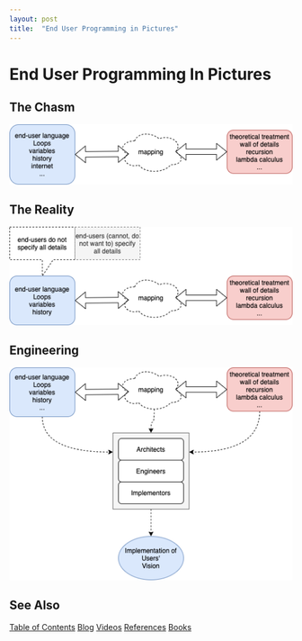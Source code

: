 ```yaml
---
layout: post
title:  "End User Programming in Pictures"
---
```

# End User Programming In Pictures
## The Chasm

![Chasm Between End-User Programming and Formalization](/assets/end-user-programming-Chasm.png)


## The Reality

![Reality of End-User Programming vs. Details](assets/end-user-programming-Reality-End-User-Programming.png)

## Engineering

![Chasm Between End-User Programming and Formalization](assets/end-user-programming-Engineering.png)



## See Also

[Table of Contents](https://guitarvydas.github.io/2021/12/10/Table-of-Contents-Dec-01-2021.html)
[Blog](https://guitarvydas.github.io)
[Videos](https://www.youtube.com/channel/UC9EJr0nKHwadbHUtc5zHdmQ/videos)
[References](https://guitarvydas.github.io/2021/01/14/References.html)
[Books](https://leanpub.com/u/paul-tarvydas.html)


<script src="https://utteranc.es/client.js" 
        repo="guitarvydas/guitarvydas.github.io" 
        issue-term="pathname" 
        theme="github-light" 
        crossorigin="anonymous" 
        async> 
</script> 
